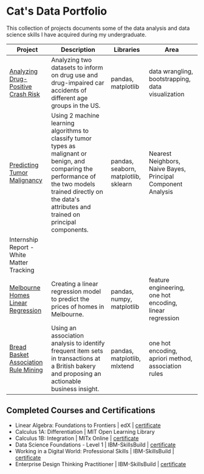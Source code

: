 # Cat's Data Portfolio

This collection of projects documents some of the data analysis and data science skills I have acquired during my undergraduate. 

| Project | Description | Libraries | Area | 
| --- | --- | --- | --- | 
| [Analyzing Drug-Positive Crash Risk](https://github.com/catherinealeal/DrugRiskAnalysis/tree/main) | Analyzing two datasets to inform on drug use and drug-impaired car accidents of different age groups in the US. | pandas, matplotlib | data wrangling, bootstrapping, data visualization | 
| [Predicting Tumor Malignancy](https://github.com/catherinealeal/TumorMalignancy) |  Using 2 machine learning algorithms to classify tumor types as malignant or benign, and comparing the performance of the two models trained directly on the data's attributes and trained on principal components. | pandas, seaborn, matplotlib, sklearn | Nearest Neighbors, Naive Bayes, Principal Component Analysis | 
| Internship Report - White Matter Tracking | |  |   | 
| [Melbourne Homes Linear Regression](https://github.com/catherinealeal/MelbourneHomesLinearRegression/tree/main) | Creating a linear regression model to predict the prices of homes in Melbourne. | pandas, numpy, matplotlib | feature engineering, one hot encoding, linear regression | 
| [Bread Basket Association Rule Mining](https://github.com/catherinealeal/BreadBasketAssociationAnalysis) | Using an association analysis to identify frequent item sets in transactions at a British bakery and proposing an actionable business insight. | pandas, matplotlib, mlxtend | one hot encoding, apriori method, association rules |

## Completed Courses and Certifications 
- Linear Algebra: Foundations to Frontiers | edX | [certificate](https://courses.edx.org/certificates/186f4d9e78e948ce815550942af7b0f0)
- Calculus 1A: Differentiation | MIT Open Learning Library
- Calculus 1B: Integration | MITx Online | [certificate](https://mitxonline.mit.edu/certificate/c3e3fcd0-2a4f-48c8-8993-d15fb62e0485/)
- Data Science Foundations - Level 1 | IBM-SkillsBuild | [certificate](https://www.credly.com/badges/5ac81ffc-dc5f-47ed-9032-9fe97521ba5e/public_url)
- Working in a Digital World: Professional Skills | IBM-SkillsBuild | [certificate](https://www.credly.com/badges/0a31c179-00ed-424c-823e-93851811d904/public_url)
- Enterprise Design Thinking Practitioner | IBM-SkillsBuild | [certificate](https://www.credly.com/badges/f0195ec9-1147-4bc9-9885-dac7a67621ab/public_url)
